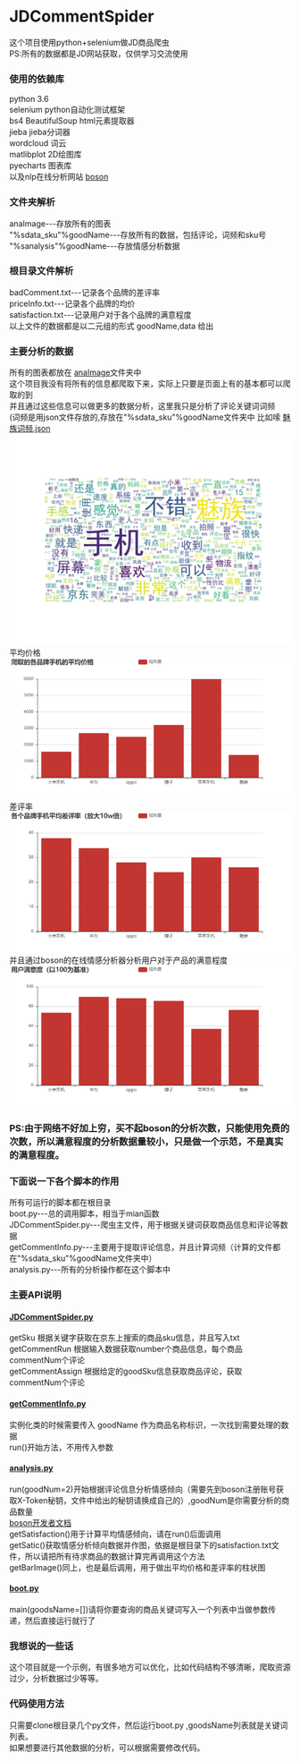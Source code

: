 # JDCommentSpider
这个项目使用python+selenium做JD商品爬虫<br>
PS:所有的数据都是JD网站获取，仅供学习交流使用<br>
### 使用的依赖库<br>
python 3.6<br>
selenium python自动化测试框架<br>
bs4 BeautifulSoup html元素提取器<br>
jieba jieba分词器<br>
wordcloud 词云<br>
matlibplot 2D绘图库<br>
pyecharts 图表库<br>
以及nlp在线分析网站 [boson](https://bosonnlp.com)<br>
### 文件夹解析<br>
anaImage---存放所有的图表<br>
"%sdata_sku"%goodName---存放所有的数据，包括评论，词频和sku号<br>
"%sanalysis"%goodName---存放情感分析数据<br>
### 根目录文件解析<br>
badComment.txt---记录各个品牌的差评率<br>
priceInfo.txt---记录各个品牌的均价<br>
satisfaction.txt---记录用户对于各个品牌的满意程度<br>
以上文件的数据都是以二元组的形式 goodName,data 给出<br>
### 主要分析的数据<br>
所有的图表都放在 [anaImage](https://github.com/hao297531173/JDCommentSpider/tree/master/anaImage)文件夹中<br>
这个项目我没有将所有的信息都爬取下来，实际上只要是页面上有的基本都可以爬取的到<br>
并且通过这些信息可以做更多的数据分析，这里我只是分析了评论关键词词频<br>
(词频是用json文件存放的,存放在"%sdata_sku"%goodName文件夹中
比如嗦 [魅族词频.json](https://github.com/hao297531173/JDCommentSpider/blob/master/%E9%AD%85%E6%97%8Fdata_sku/%E9%AD%85%E6%97%8F%E8%AF%8D%E9%A2%91.json)
<br>
![Image text](https://github.com/hao297531173/JDCommentSpider/blob/master/anaImage/%E9%AD%85%E6%97%8F%E8%AF%84%E8%AE%BA%E8%AF%8D%E4%BA%91.jpg?raw=true)
平均价格<br>
![Image text](https://github.com/hao297531173/JDCommentSpider/blob/master/anaImage/%E7%88%AC%E5%8F%96%E7%9A%84%E5%90%84%E5%93%81%E7%89%8C%E6%89%8B%E6%9C%BA%E7%9A%84%E5%B9%B3%E5%9D%87%E4%BB%B7%E6%A0%BC.png?raw=true)
<br>差评率
![Image text](https://github.com/hao297531173/JDCommentSpider/blob/master/anaImage/%E5%90%84%E4%B8%AA%E5%93%81%E7%89%8C%E6%89%8B%E6%9C%BA%E5%B9%B3%E5%9D%87%E5%B7%AE%E8%AF%84%E7%8E%87%EF%BC%88%E6%94%BE%E5%A4%A710w%E5%80%8D%EF%BC%89.png?raw=true)
<br>
并且通过boson的在线情感分析器分析用户对于产品的满意程度<br>
![Image text](https://github.com/hao297531173/JDCommentSpider/blob/master/anaImage/%E7%94%A8%E6%88%B7%E6%BB%A1%E6%84%8F%E5%BA%A6%EF%BC%88%E4%BB%A5100%E4%B8%BA%E5%9F%BA%E5%87%86%EF%BC%89.png?raw=true)
<br>
### PS:由于网络不好加上穷，买不起boson的分析次数，只能使用免费的次数，所以满意程度的分析数据量较小，只是做一个示范，不是真实的满意程度。
### 下面说一下各个脚本的作用<br>
所有可运行的脚本都在根目录<br>
boot.py---总的调用脚本，相当于mian函数<br>
JDCommentSpider.py---爬虫主文件，用于根据关键词获取商品信息和评论等数据<br>
getCommentInfo.py---主要用于提取评论信息，并且计算词频（计算的文件都在"%sdata_sku"%goodName文件夹中）<br>
analysis.py---所有的分析操作都在这个脚本中<br>
### 主要API说明<br>
#### [JDCommentSpider.py](https://github.com/hao297531173/JDCommentSpider/blob/master/JDCommentSpider.py)<br>

getSku 根据关键字获取在京东上搜索的商品sku信息，并且写入txt<br>
getCommentRun 根据输入数据获取number个商品信息，每个商品commentNum个评论<br>
getCommentAssign 根据给定的goodSku信息获取商品评论，获取commentNum个评论<br>

#### [getCommentInfo.py](https://github.com/hao297531173/JDCommentSpider/blob/master/getCommnetInfo.py)<br>

实例化类的时候需要传入 goodName 作为商品名称标识，一次找到需要处理的数据<br>
run()开始方法，不用传入参数<br>

#### [analysis.py](https://github.com/hao297531173/JDCommentSpider/blob/master/analysis.py)<br>
run(goodNum=2)开始根据评论信息分析情感倾向（需要先到boson注册账号获取X-Token秘钥，文件中给出的秘钥请换成自己的）,goodNum是你需要分析的商品数量<br>
[boson开发者文档](https://bosonnlp.com/dev/center)<br>
getSatisfaction()用于计算平均情感倾向，请在run()后面调用<br>
getSatic()获取情感分析倾向数据并作图，依据是根目录下的satisfaction.txt文件，所以请把所有待求商品的数据计算完再调用这个方法<br>
getBarImage()同上，也是最后调用，用于做出平均价格和差评率的柱状图<br>

#### [boot.py](https://github.com/hao297531173/JDCommentSpider/blob/master/boot.py)<br>
main(goodsName=[])请将你要查询的商品关键词写入一个列表中当做参数传递，然后直接运行就行了<br>

### 我想说的一些话<br>
这个项目就是一个示例，有很多地方可以优化，比如代码结构不够清晰，爬取资源过少，分析数据过少等等。<br>

### 代码使用方法<br>
只需要clone根目录几个py文件，然后运行boot.py ,goodsName列表就是关键词列表。<br>
如果想要进行其他数据的分析，可以根据需要修改代码。
